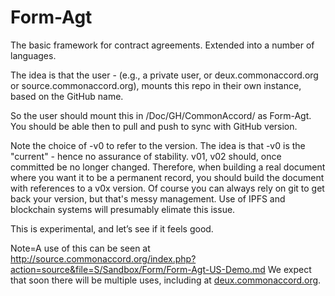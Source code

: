 # Form-Agt
The basic framework for contract agreements.  Extended into a number of languages.

The idea is that the user - (e.g., a private user, or deux.commonaccord.org or source.commonaccord.org), mounts this repo in
their own instance, based on the GitHub name.

So the user should mount this in /Doc/GH/CommonAccord/  as Form-Agt.  You should be able then to pull and push to sync with GitHub version. 

Note the choice of -v0 to refer to the version.  The idea is that -v0 is the "current" - hence no assurance of stability.  v01, v02 should, once committed be no longer changed.  Therefore, when building a real document where you want it to be a permanent record, you should build the document with references to a v0x version.  Of course you can always rely on git to get back your version, but that's messy management.  Use of IPFS and blockchain systems will presumably elimate this issue.

This is experimental, and let’s see if it feels good.

Note=A use of this can be seen at <a href="http://source.commonaccord.org/index.php?action=source&file=S/Sandbox/Form/Form-Agt-US-Demo.md">http://source.commonaccord.org/index.php?action=source&file=S/Sandbox/Form/Form-Agt-US-Demo.md</a>  We expect that soon there will be multiple uses, including at <a href="http://deux.commonaccord.org">deux.commonaccord.org</a>.
